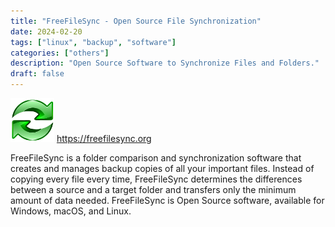 ```yaml
---
title: "FreeFileSync - Open Source File Synchronization"
date: 2024-02-20
tags: ["linux", "backup", "software"]
categories: ["others"]
description: "Open Source Software to Synchronize Files and Folders."
draft: false
---
```


<img src="https://github.com/althaser/website/blob/master/static/images/freefilesync.png?raw=true" alt="FreeFileSync" width="70" height="70"> https://freefilesync.org

FreeFileSync is a folder comparison and synchronization software that creates and manages backup copies of all your important files. Instead of copying every file every time, FreeFileSync determines the differences between a source and a target folder and transfers only the minimum amount of data needed. FreeFileSync is Open Source software, available for Windows, macOS, and Linux.
